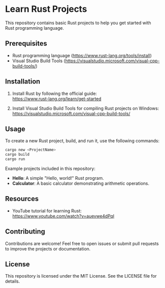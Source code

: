 # Learn Rust Projects

This repository contains basic Rust projects to help you get started with Rust programming language.

## Prerequisites

- Rust programming language (https://www.rust-lang.org/tools/install)
- Visual Studio Build Tools (https://visualstudio.microsoft.com/visual-cpp-build-tools/)

## Installation

1. Install Rust by following the official guide:  
   https://www.rust-lang.org/learn/get-started

2. Install Visual Studio Build Tools for compiling Rust projects on Windows:  
   https://visualstudio.microsoft.com/visual-cpp-build-tools/

## Usage

To create a new Rust project, build, and run it, use the following commands:

```bash
cargo new <ProjectName>
cargo build
cargo run
```

Example projects included in this repository:

- **Hello**: A simple "Hello, world!" Rust program.
- **Calculator**: A basic calculator demonstrating arithmetic operations.

## Resources

- YouTube tutorial for learning Rust:  
  https://www.youtube.com/watch?v=auevwe4dPqI

## Contributing

Contributions are welcome! Feel free to open issues or submit pull requests to improve the projects or documentation.

## License

This repository is licensed under the MIT License. See the LICENSE file for details.

